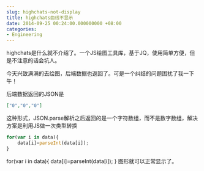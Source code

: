 ```yaml
---
slug: highchats-not-display
title: highchats曲线不显示
date: 2014-09-25 00:24:00.000000000 +08:00
categories:
- Engineering
---
```

highchats是什么就不介绍了。一个JS绘图工具库，基于JQ，使用简单方便，但是不注意的话会坑人。

今天兴致满满的去绘图，后端数据也返回了。可是一个纠结的问题困扰了我一下午！

后端数据返回的JSON是

```json
["0","0","0"]
```

这种形式，JSON.parse解析之后返回的是一个字符数组，而不是数字数组，解决方案是利用JS做一次类型转换

```javascript
for(var i in data){
    data[i]=parseInt(data[i]);
}
```
for(var i in data){
    data[i]=parseInt(data[i]);
}
图形就可以正常显示了。